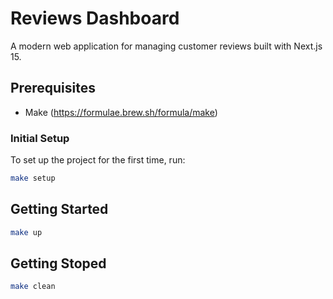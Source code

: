 # Reviews Dashboard

A modern web application for managing customer reviews built with Next.js 15.

## Prerequisites
- Make (https://formulae.brew.sh/formula/make)

### Initial Setup

To set up the project for the first time, run:

```bash
make setup
```

## Getting Started
```bash
make up
```


## Getting Stoped
```bash
make clean
```
